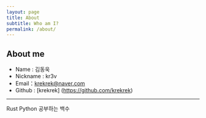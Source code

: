 ```yaml
---
layout: page
title: About
subtitle: Who am I?
permalink: /about/
---
```


## About me
  * Name : 김동욱
  * Nickname : kr3v
  * Email：krekrek@naver.com
  * Github : [krekrek] (https://github.com/krekrek)
  
* * *


Rust Python 공부하는 백수

